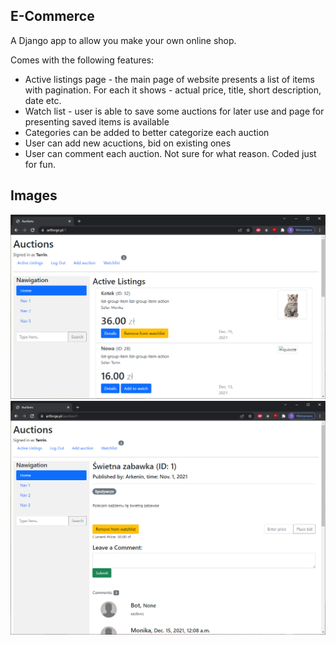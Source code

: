 ## E-Commerce

A Django app to allow you make your own online shop.

Comes with the following features:

- Active listings page - the main page of website presents a list of items with pagination. For each it shows - actual price, title, short description, date etc.
- Watch list - user is able to save some auctions for later use and page for presenting saved items is available
- Categories can be added to better categorize each auction
- User can add new acuctions, bid on existing ones
- User can comment each auction. Not sure for what reason. Coded just for fun. 

## Images
![Image 1](/auctions/static/github/main.png)
![Image 2](/auctions/static/github/product.png)
